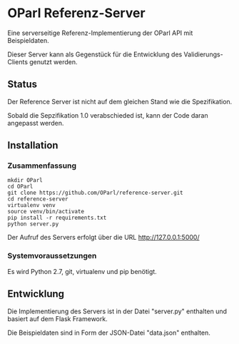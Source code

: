 OParl Referenz-Server
=====================

Eine serverseitige Referenz-Implementierung der OParl API mit Beispieldaten.

Dieser Server kann als Gegenstück für die Entwicklung des Validierungs-Clients genutzt werden.

## Status

Der Reference Server ist nicht auf dem gleichen Stand wie die Spezifikation.

Sobald die Sepzifikation 1.0 verabschieded ist, kann der Code daran angepasst werden.

## Installation

### Zusammenfassung

	mkdir OParl
	cd OParl
    git clone https://github.com/OParl/reference-server.git
    cd reference-server
    virtualenv venv
    source venv/bin/activate
    pip install -r requirements.txt
    python server.py

Der Aufruf des Servers erfolgt über die URL http://127.0.0.1:5000/

### Systemvoraussetzungen

Es wird Python 2.7, git, virtualenv und pip benötigt.

## Entwicklung

Die Implementierung des Servers ist in der Datei "server.py" enthalten und basiert auf dem Flask Framework.

Die Beispieldaten sind in Form der JSON-Datei "data.json" enthalten.
